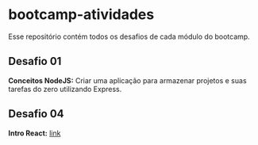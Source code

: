 # bootcamp-atividades

Esse repositório contém todos os desafios de cada módulo do bootcamp.

## Desafio 01
**Conceitos NodeJS:** Criar uma aplicação para armazenar projetos e suas tarefas do zero utilizando Express.

## Desafio 04
**Intro React:** [link](https://github.com/Rocketseat/bootcamp-gostack-desafio-04/blob/master/README.md#desafio-04-introdu%C3%A7%C3%A3o-ao-react)

